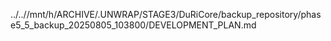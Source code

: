 ../..//mnt/h/ARCHIVE/.UNWRAP/STAGE3/DuRiCore/backup_repository/phase5_5_backup_20250805_103800/DEVELOPMENT_PLAN.md